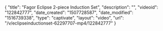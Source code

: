 {
    "title": "Fagor Eclipse 2-piece Induction Set",
    "description": "",
    "videoid": "122842777",
    "date_created": "1507728587",
    "date_modified": "1516739338",
    "type": "captivate",
    "layout": "video",
    "url": "\/v\/eclipseinductionset-62297707-mp4\/122842777"
}